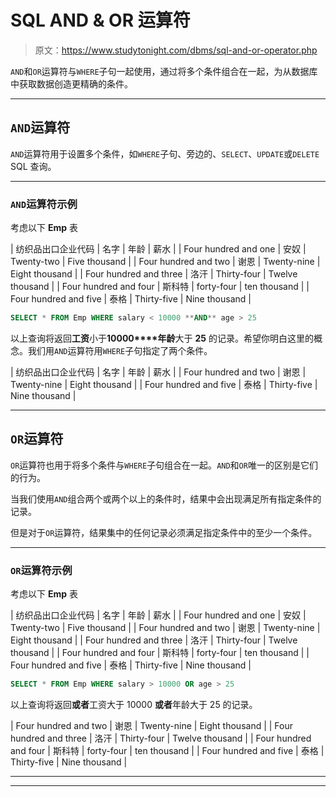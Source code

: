 # SQL AND & OR 运算符

> 原文：<https://www.studytonight.com/dbms/sql-and-or-operator.php>

`AND`和`OR`运算符与`WHERE`子句一起使用，通过将多个条件组合在一起，为从数据库中获取数据创造更精确的条件。

* * *

## `AND`运算符

`AND`运算符用于设置多个条件，如`WHERE`子句、旁边的、`SELECT`、`UPDATE`或`DELETE` SQL 查询。

* * *

### `AND`运算符示例

考虑以下 **Emp** 表

| 纺织品出口企业代码 | 名字 | 年龄 | 薪水 |
| Four hundred and one | 安奴 | Twenty-two | Five thousand |
| Four hundred and two | 谢恩 | Twenty-nine | Eight thousand |
| Four hundred and three | 洛汗 | Thirty-four | Twelve thousand |
| Four hundred and four | 斯科特 | forty-four | ten thousand |
| Four hundred and five | 泰格 | Thirty-five | Nine thousand |

```sql
SELECT * FROM Emp WHERE salary < 10000 **AND** age > 25
```

以上查询将返回**工资**小于**10000****年龄**大于 **25** 的记录。希望你明白这里的概念。我们用`AND`运算符用`WHERE`子句指定了两个条件。

| 纺织品出口企业代码 | 名字 | 年龄 | 薪水 |
| Four hundred and two | 谢恩 | Twenty-nine | Eight thousand |
| Four hundred and five | 泰格 | Thirty-five | Nine thousand |

* * *

## `OR`运算符

`OR`运算符也用于将多个条件与`WHERE`子句组合在一起。`AND`和`OR`唯一的区别是它们的行为。

当我们使用`AND`组合两个或两个以上的条件时，结果中会出现满足所有指定条件的记录。

但是对于`OR`运算符，结果集中的任何记录必须满足指定条件中的至少一个条件。

* * *

### `OR`运算符示例

考虑以下 **Emp** 表

| 纺织品出口企业代码 | 名字 | 年龄 | 薪水 |
| Four hundred and one | 安奴 | Twenty-two | Five thousand |
| Four hundred and two | 谢恩 | Twenty-nine | Eight thousand |
| Four hundred and three | 洛汗 | Thirty-four | Twelve thousand |
| Four hundred and four | 斯科特 | forty-four | ten thousand |
| Four hundred and five | 泰格 | Thirty-five | Nine thousand |

```sql
SELECT * FROM Emp WHERE salary > 10000 OR age > 25 
```

以上查询将返回**或者**工资大于 10000 **或者**年龄大于 25 的记录。

| Four hundred and two | 谢恩 | Twenty-nine | Eight thousand |
| Four hundred and three | 洛汗 | Thirty-four | Twelve thousand |
| Four hundred and four | 斯科特 | forty-four | ten thousand |
| Four hundred and five | 泰格 | Thirty-five | Nine thousand |

* * *

* * *